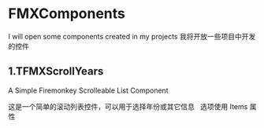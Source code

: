 # FMXComponents
I will open some components created in my projects
我将开放一些项目中开发的控件
 
## 1.TFMXScrollYears
A Simple Firemonkey Scrolleable List Component

这是一个简单的滚动列表控件，可以用于选择年份或其它信息
 
选项使用 Items 属性
